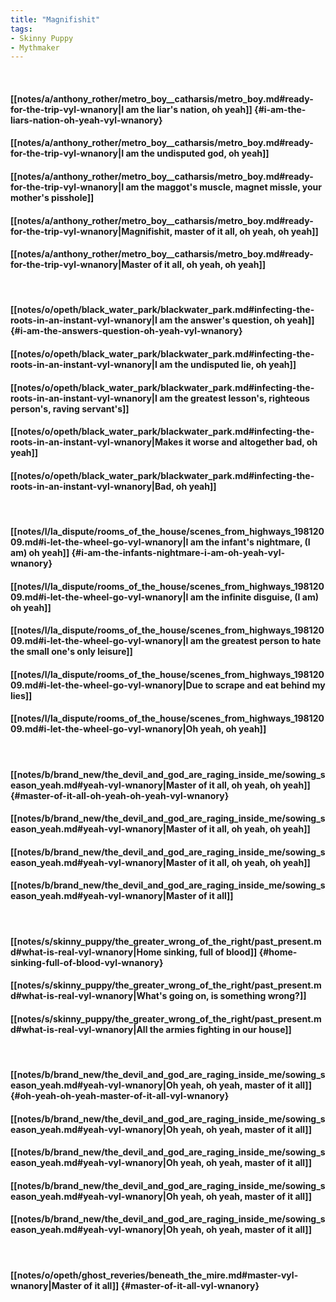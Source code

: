 ```yaml
---
title: "Magnifishit"
tags:
- Skinny Puppy
- Mythmaker
---
```

&nbsp;
#### [[notes/a/anthony_rother/metro_boy__catharsis/metro_boy.md#ready-for-the-trip-vyl-wnanory|I am the liar's nation, oh yeah]] {#i-am-the-liars-nation-oh-yeah-vyl-wnanory}
#### [[notes/a/anthony_rother/metro_boy__catharsis/metro_boy.md#ready-for-the-trip-vyl-wnanory|I am the undisputed god, oh yeah]]
#### [[notes/a/anthony_rother/metro_boy__catharsis/metro_boy.md#ready-for-the-trip-vyl-wnanory|I am the maggot's muscle, magnet missle, your mother's pisshole]]
#### [[notes/a/anthony_rother/metro_boy__catharsis/metro_boy.md#ready-for-the-trip-vyl-wnanory|Magnifishit, master of it all, oh yeah, oh yeah]]
#### [[notes/a/anthony_rother/metro_boy__catharsis/metro_boy.md#ready-for-the-trip-vyl-wnanory|Master of it all, oh yeah, oh yeah]]
&nbsp;
#### [[notes/o/opeth/black_water_park/blackwater_park.md#infecting-the-roots-in-an-instant-vyl-wnanory|I am the answer's question, oh yeah]] {#i-am-the-answers-question-oh-yeah-vyl-wnanory}
#### [[notes/o/opeth/black_water_park/blackwater_park.md#infecting-the-roots-in-an-instant-vyl-wnanory|I am the undisputed lie, oh yeah]]
#### [[notes/o/opeth/black_water_park/blackwater_park.md#infecting-the-roots-in-an-instant-vyl-wnanory|I am the greatest lesson's, righteous person's, raving servant's]]
#### [[notes/o/opeth/black_water_park/blackwater_park.md#infecting-the-roots-in-an-instant-vyl-wnanory|Makes it worse and altogether bad, oh yeah]]
#### [[notes/o/opeth/black_water_park/blackwater_park.md#infecting-the-roots-in-an-instant-vyl-wnanory|Bad, oh yeah]]
&nbsp;
#### [[notes/l/la_dispute/rooms_of_the_house/scenes_from_highways_19812009.md#i-let-the-wheel-go-vyl-wnanory|I am the infant's nightmare, (I am) oh yeah]] {#i-am-the-infants-nightmare-i-am-oh-yeah-vyl-wnanory}
#### [[notes/l/la_dispute/rooms_of_the_house/scenes_from_highways_19812009.md#i-let-the-wheel-go-vyl-wnanory|I am the infinite disguise, (I am) oh yeah]]
#### [[notes/l/la_dispute/rooms_of_the_house/scenes_from_highways_19812009.md#i-let-the-wheel-go-vyl-wnanory|I am the greatest person to hate the small one's only leisure]]
#### [[notes/l/la_dispute/rooms_of_the_house/scenes_from_highways_19812009.md#i-let-the-wheel-go-vyl-wnanory|Due to scrape and eat behind my lies]]
#### [[notes/l/la_dispute/rooms_of_the_house/scenes_from_highways_19812009.md#i-let-the-wheel-go-vyl-wnanory|Oh yeah, oh yeah]]
&nbsp;
#### [[notes/b/brand_new/the_devil_and_god_are_raging_inside_me/sowing_season_yeah.md#yeah-vyl-wnanory|Master of it all, oh yeah, oh yeah]] {#master-of-it-all-oh-yeah-oh-yeah-vyl-wnanory}
#### [[notes/b/brand_new/the_devil_and_god_are_raging_inside_me/sowing_season_yeah.md#yeah-vyl-wnanory|Master of it all, oh yeah, oh yeah]]
#### [[notes/b/brand_new/the_devil_and_god_are_raging_inside_me/sowing_season_yeah.md#yeah-vyl-wnanory|Master of it all, oh yeah, oh yeah]]
#### [[notes/b/brand_new/the_devil_and_god_are_raging_inside_me/sowing_season_yeah.md#yeah-vyl-wnanory|Master of it all]]
&nbsp;
#### [[notes/s/skinny_puppy/the_greater_wrong_of_the_right/past_present.md#what-is-real-vyl-wnanory|Home sinking, full of blood]] {#home-sinking-full-of-blood-vyl-wnanory}
#### [[notes/s/skinny_puppy/the_greater_wrong_of_the_right/past_present.md#what-is-real-vyl-wnanory|What's going on, is something wrong?]]
#### [[notes/s/skinny_puppy/the_greater_wrong_of_the_right/past_present.md#what-is-real-vyl-wnanory|All the armies fighting in our house]]
&nbsp;
#### [[notes/b/brand_new/the_devil_and_god_are_raging_inside_me/sowing_season_yeah.md#yeah-vyl-wnanory|Oh yeah, oh yeah, master of it all]] {#oh-yeah-oh-yeah-master-of-it-all-vyl-wnanory}
#### [[notes/b/brand_new/the_devil_and_god_are_raging_inside_me/sowing_season_yeah.md#yeah-vyl-wnanory|Oh yeah, oh yeah, master of it all]]
#### [[notes/b/brand_new/the_devil_and_god_are_raging_inside_me/sowing_season_yeah.md#yeah-vyl-wnanory|Oh yeah, oh yeah, master of it all]]
#### [[notes/b/brand_new/the_devil_and_god_are_raging_inside_me/sowing_season_yeah.md#yeah-vyl-wnanory|Oh yeah, oh yeah, master of it all]]
#### [[notes/b/brand_new/the_devil_and_god_are_raging_inside_me/sowing_season_yeah.md#yeah-vyl-wnanory|Oh yeah, oh yeah, master of it all]]
&nbsp;
#### [[notes/o/opeth/ghost_reveries/beneath_the_mire.md#master-vyl-wnanory|Master of it all]] {#master-of-it-all-vyl-wnanory}
